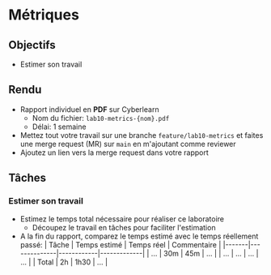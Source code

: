 # Métriques

## Objectifs

- Estimer son travail

## Rendu

- Rapport individuel en **PDF** sur Cyberlearn
  - Nom du fichier: `lab10-metrics-{nom}.pdf`
  - Délai: 1 semaine
- Mettez tout votre travail sur une branche `feature/lab10-metrics` et faites une merge request (MR) sur `main` en m'ajoutant comme reviewer
- Ajoutez un lien vers la merge request dans votre rapport

## Tâches

### Estimer son travail

- Estimez le temps total nécessaire pour réaliser ce laboratoire
  - Découpez le travail en tâches pour faciliter l'estimation
- A la fin du rapport, comparez le temps estimé avec le temps réellement passé:
  | Tâche | Temps estimé | Temps réel | Commentaire |
  |-------|--------------|------------|-------------|
  | ... | 30m | 45m | ... |
  | ... | ... | ... | ... |
  | Total | 2h | 1h30 | ... |

